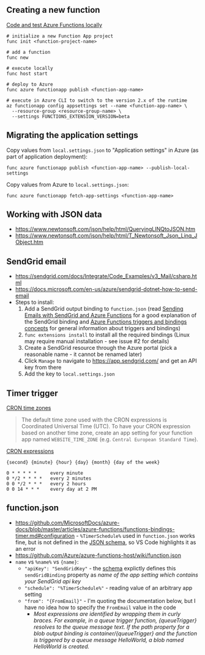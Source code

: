 ## Creating a new function

[Code and test Azure Functions locally](https://docs.microsoft.com/en-us/azure/azure-functions/functions-run-local)

    # initialize a new Function App project
    func init <function-project-name>

    # add a function
    func new

    # execute locally
    func host start

    # deploy to Azure
    func azure functionapp publish <function-app-name>

    # execute in Azure CLI to switch to the version 2.x of the runtime
    az functionapp config appsettings set --name <function-app-name> \
      --resource-group <resource-group-name> \
      --settings FUNCTIONS_EXTENSION_VERSION=beta

## Migrating the application settings

Copy values from `local.settings.json` to "Application settings" in Azure (as part of application deployment):

    func azure functionapp publish <function-app-name> --publish-local-settings

Copy values from Azure to `local.settings.json`:

    func azure functionapp fetch-app-settings <function-app-name>

## Working with JSON data

 - https://www.newtonsoft.com/json/help/html/QueryingLINQtoJSON.htm
 - https://www.newtonsoft.com/json/help/html/T_Newtonsoft_Json_Linq_JObject.htm

## SendGrid email

 - https://sendgrid.com/docs/Integrate/Code_Examples/v3_Mail/csharp.html
 - https://docs.microsoft.com/en-us/azure/sendgrid-dotnet-how-to-send-email
 - Steps to install:
   1. Add a SendGrid output binding to `function.json` (read
      [Sending Emails with SendGrid and Azure Functions](http://markheath.net/post/sending-emails-sendgrid-azure-functions)
      for a good explanation of the SendGrid binding and 
      [Azure Functions triggers and bindings concepts](https://docs.microsoft.com/en-us/azure/azure-functions/functions-triggers-bindings)
      for general information about triggers and bindings)
   2. `func extensions install` to install all the required bindings (Linux may require manual installation - see issue #2 for details)
   3. Create a SendGrid resource through the Azure portal (pick a reasonable 
      name - it cannot be renamed later)
   4. Click `Manage` to navigate to https://app.sendgrid.com/ and get an API key from there
   5. Add the key to `local.settings.json`

## Timer trigger

[CRON time zones](https://docs.microsoft.com/en-us/azure/azure-functions/functions-bindings-timer#cron-time-zones)

> The default time zone used with the CRON expressions is Coordinated Universal Time (UTC). 
> To have your CRON expression based on another time zone, create an app setting for your 
> function app named `WEBSITE_TIME_ZONE` (e.g. `Central European Standard Time`). 

[CRON expressions](https://codehollow.com/2017/02/azure-functions-time-trigger-cron-cheat-sheet/)

    {second} {minute} {hour} {day} {month} {day of the week}

    0 * * * * * 	every minute
    0 */2 * * * * 	every 2 minutes
    0 0 */2 * * *   every 2 hours
    0 0 14 * * * 	every day at 2 PM

## function.json

 - https://github.com/MicrosoftDocs/azure-docs/blob/master/articles/azure-functions/functions-bindings-timer.md#configuration - `%TimerSchedule%` 
   used in `function.json` works fine, but is not defined in the [JSON schema](http://json.schemastore.org/function), so VS Code highlights it
   as an error
 - https://github.com/Azure/azure-functions-host/wiki/function.json
 - `name` vs `%name%` vs `{name}`:
   - `"apiKey": "SendGridKey"` - the [schema](http://json.schemastore.org/function) explictly defines this `sendGridBinding` property as
     _name of the app setting which contains your SendGrid api key_
   - `"schedule": "%TimerSchedule%"` - reading value of an arbitrary app setting
   - `"from": "{FromEmail}"` - I'm quoting the documentation below, but I have no idea how to specify the `FromEmail` value in the code
     - _Most expressions are identified by wrapping them in curly braces. For example, in a queue trigger function, {queueTrigger} resolves to the queue message text. If the path property for a blob output binding is container/{queueTrigger} and the function is triggered by a queue message HelloWorld, a blob named HelloWorld is created._
